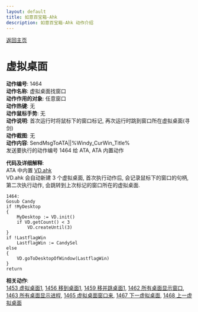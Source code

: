 ```yaml
---
layout: default
title: 如意百宝箱-Ahk
description: 如意百宝箱-Ahk 动作介绍
---
```

<link rel="stylesheet" href="../actions/css/atom-one-light.min.css">
<script src="../actions/js/highlight.min.js"></script>
<script>hljs.highlightAll();</script>

[返回主页](../index.md)

# [](#header-2) 虚拟桌面

**动作编号**: 1464  
**动作名称**: 虚拟桌面找窗口  
**动作作用的对象**: 任意窗口  
**动作热键**: 无  
**动作鼠标手势**: 无  
**动作说明**: 首次运行时将鼠标下的窗口标记, 再次运行时跳到窗口所在虚拟桌面(寻剑)  
**动作截图**: 无  
**动作内容**: SendMsgToATA||%Windy_CurWin_Title%  
发送要执行的动作编号 1464 给 ATA, ATA 内置动作  

**代码及详细解释**:  
ATA 中内置 [VD.ahk](https://github.com/FuPeiJiang/VD.ahk)  
VD.ahk 会自动新建 3 个虚拟桌面, 首次执行动作后, 会记录鼠标下的窗口的句柄, 第二次执行动作, 会跳转到上次标记的窗口所在的虚拟桌面.   

```Autohotkey
1464:
Gosub Candy
if !MyDesktop
{
	MyDesktop := VD.init()
	if VD.getCount() < 3
		VD.createUntil(3)
}
if !LastflagWin
	LastflagWin := CandySel
else
{
	VD.goToDesktopOfWindow(LastflagWin)
}
return
```

**相关动作**:  
[1453 虚拟桌面1](1453.md), [1456 移到桌面1](1456.md), [1459 移并跳桌面1](1459.md), [1462 所有桌面显示窗口](1462.md), [1463 所有桌面显示进程](1463.md), [1465 虚拟桌面窗口来](1465.md), [1467 下一虚拟桌面](1467.md), [1468 上一虚拟桌面](1468.md)